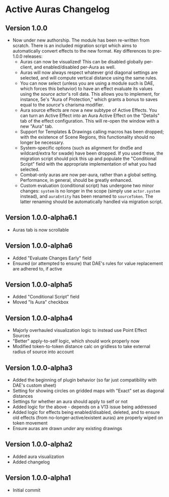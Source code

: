 # Active Auras Changelog

## Version 1.0.0
- Now under new authorship. The module has been re-written from scratch. There is an included migration script which aims to automatically convert effects to the new format. Key differences to pre-1.0.0 releases:
  - Auras can now be visualized! This can be disabled globally per-client, and enabled/disabled per-Aura as well.
  - Auras will now always respect whatever grid diagonal settings are selected, and will compute vertical distance using the same rules.
  - You can now select (unless you are using a module such is DAE, which forces this behavior) to have an effect evaluate its values using the _source_ actor's roll data. This allows you to implement, for instance, 5e's "Aura of Protection," which grants a bonus to saves equal to the _source_'s charisma modifier.
  - Aura source effects are now a new subtype of Active Effects. You can turn an Active Effect into an Aura Active Effect on the "Details" tab of the effect configuration. This will re-open the window with a new "Aura" tab.
  - Support for Templates & Drawings calling macros has been dropped; with the existence of Scene Regions, this functionality should no longer be necessary.
  - System-specific options (such as alignment for dnd5e and wildcard/extra for swade) have been dropped. If you used these, the migration script should pick this up and populate the "Conditional Script" field with the appropriate implementation of what you had selected.
  - Combat-only auras are now per-aura, rather than a global setting. Performance, in general, should be greatly enhanced.
  - Custom evaluation (conditional script) has undergone two minor changes: `system` is no longer in the scope (simply use `actor.system` instead), and `auraEntity` has been renamed to `sourceToken`. The latter renaming should be automatically handled via migration script.

## Version 1.0.0-alpha6.1
- Auras tab is now scrollable

## Version 1.0.0-alpha6
- Added "Evaluate Changes Early" field
- Ensured (or attempted to ensure) that DAE's rules for value replacement are adhered to, if active

## Version 1.0.0-alpha5
- Added "Conditional Script" field
- Moved "Is Aura" checkbox

## Version 1.0.0-alpha4
- Majorly overhauled visualization logic to instead use Point Effect Sources
- "Better" apply-to-self logic, which should work properly now
- Modified token-to-token distance calc on gridless to take external radius of source into account

## Version 1.0.0-alpha3
- Added the beginning of plugin behavior (so far just compatibility with DAE's custom sheet)
- Setting for showing circles on gridded maps with "Exact" set as diagonal distances
- Settings for whether an aura should apply to self or not
- Added logic for the above - depends on a V13 issue being addressed
- Added logic for effects being enabled/disabled, deleted, and to ensure old effects (from no-longer-active/existent auras) are properly wiped on token movement
- Ensure auras are drawn _under_ any existing drawings

## Version 1.0.0-alpha2
- Added aura visualization
- Added changelog

## Version 1.0.0-alpha1
- Initial commit